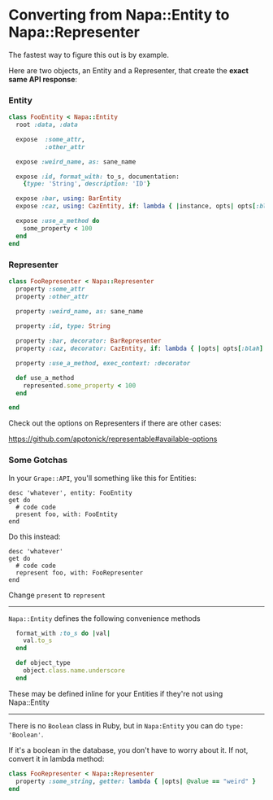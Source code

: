 Converting from Napa::Entity to Napa::Representer
=====================================

The fastest way to figure this out is by example.

Here are two objects, an Entity and a Representer, that create the __exact same API response__:

### Entity
```ruby
class FooEntity < Napa::Entity
  root :data, :data

  expose  :some_attr,
          :other_attr

  expose :weird_name, as: sane_name

  expose :id, format_with: to_s, documentation:
    {type: 'String', description: 'ID'}

  expose :bar, using: BarEntity
  expose :caz, using: CazEntity, if: lambda { |instance, opts| opts[:blah] == instance.blah }

  expose :use_a_method do
    some_property < 100
  end
end
```

### Representer
```ruby
class FooRepresenter < Napa::Representer
  property :some_attr
  property :other_attr
  
  property :weird_name, as: sane_name

  property :id, type: String

  property :bar, decorator: BarRepresenter
  property :caz, decorator: CazEntity, if: lambda { |opts| opts[:blah] == @blah }

  property :use_a_method, exec_context: :decorator

  def use_a_method
    represented.some_property < 100
  end

end
```

Check out the options on Representers if there are other cases:

https://github.com/apotonick/representable#available-options

### Some Gotchas

In your `Grape::API`, you'll something like this for Entities:

```
desc 'whatever', entity: FooEntity
get do
  # code code
  present foo, with: FooEntity
end
```

Do this instead:

```
desc 'whatever'
get do
  # code code
  represent foo, with: FooRepresenter
end
```

Change `present` to `represent`

---

`Napa::Entity` defines the following convenience methods

```ruby
  format_with :to_s do |val|
    val.to_s
  end

  def object_type
    object.class.name.underscore
  end
```

These may be defined inline for your Entities if they're not using Napa::Entity

---

There is no `Boolean` class in Ruby, but in `Napa:Entity` you can do `type: 'Boolean'`.

If it's a boolean in the database, you don't have to worry about it. If not, convert it in lambda method:

```ruby
class FooRepresenter < Napa::Representer
  property :some_string, getter: lambda { |opts| @value == "weird" }
end
```
